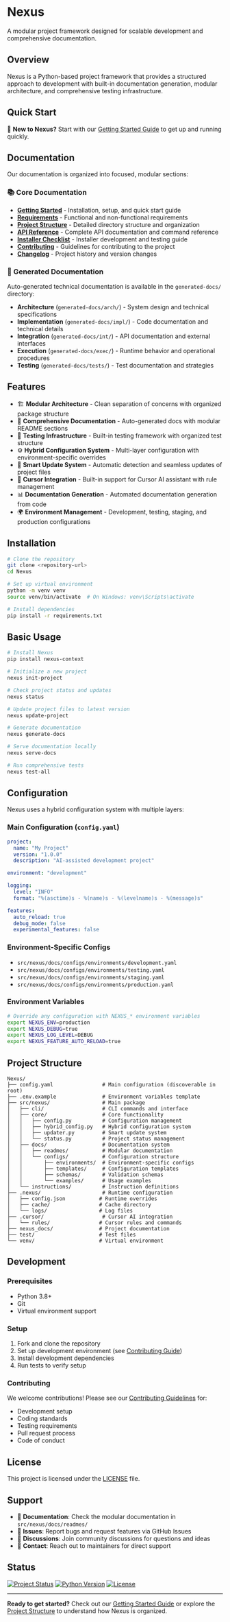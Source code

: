 # Nexus

A modular project framework designed for scalable development and comprehensive documentation.

## Overview

Nexus is a Python-based project framework that provides a structured approach to development with built-in documentation generation, modular architecture, and comprehensive testing infrastructure.

## Quick Start

🚀 **New to Nexus?** Start with our [Getting Started Guide](src/nexus/docs/readmes/GETTING_STARTED.md) to get up and running quickly.

## Documentation

Our documentation is organized into focused, modular sections:

### 📚 Core Documentation

- **[Getting Started](src/nexus/docs/readmes/GETTING_STARTED.md)** - Installation, setup, and quick start guide
- **[Requirements](src/nexus/docs/readmes/REQUIREMENTS.md)** - Functional and non-functional requirements
- **[Project Structure](src/nexus/docs/readmes/PROJECT_STRUCTURE.md)** - Detailed directory structure and organization
- **[API Reference](src/nexus/docs/readmes/API_REFERENCE.md)** - Complete API documentation and command reference
- **[Installer Checklist](src/nexus/docs/readmes/INSTALLER_CHECKLIST.md)** - Installer development and testing guide
- **[Contributing](src/nexus/docs/readmes/CONTRIBUTING.md)** - Guidelines for contributing to the project
- **[Changelog](src/nexus/docs/readmes/CHANGELOG.md)** - Project history and version changes

### 🔧 Generated Documentation

Auto-generated technical documentation is available in the `generated-docs/` directory:

- **Architecture** (`generated-docs/arch/`) - System design and technical specifications
- **Implementation** (`generated-docs/impl/`) - Code documentation and technical details
- **Integration** (`generated-docs/int/`) - API documentation and external interfaces
- **Execution** (`generated-docs/exec/`) - Runtime behavior and operational procedures
- **Testing** (`generated-docs/tests/`) - Test documentation and strategies

## Features

- 🏗️ **Modular Architecture** - Clean separation of concerns with organized package structure
- 📖 **Comprehensive Documentation** - Auto-generated docs with modular README sections
- 🧪 **Testing Infrastructure** - Built-in testing framework with organized test structure
- ⚙️ **Hybrid Configuration System** - Multi-layer configuration with environment-specific overrides
- 🔄 **Smart Update System** - Automatic detection and seamless updates of project files
- 🎯 **Cursor Integration** - Built-in support for Cursor AI assistant with rule management
- 📊 **Documentation Generation** - Automated documentation generation from code
- 🌍 **Environment Management** - Development, testing, staging, and production configurations

## Installation

```bash
# Clone the repository
git clone <repository-url>
cd Nexus

# Set up virtual environment
python -m venv venv
source venv/bin/activate  # On Windows: venv\Scripts\activate

# Install dependencies
pip install -r requirements.txt
```

## Basic Usage

```bash
# Install Nexus
pip install nexus-context

# Initialize a new project
nexus init-project

# Check project status and updates
nexus status

# Update project files to latest version
nexus update-project

# Generate documentation
nexus generate-docs

# Serve documentation locally
nexus serve-docs

# Run comprehensive tests
nexus test-all
```

## Configuration

Nexus uses a hybrid configuration system with multiple layers:

### Main Configuration (`config.yaml`)
```yaml
project:
  name: "My Project"
  version: "1.0.0"
  description: "AI-assisted development project"

environment: "development"

logging:
  level: "INFO"
  format: "%(asctime)s - %(name)s - %(levelname)s - %(message)s"

features:
  auto_reload: true
  debug_mode: false
  experimental_features: false
```

### Environment-Specific Configs
- `src/nexus/docs/configs/environments/development.yaml`
- `src/nexus/docs/configs/environments/testing.yaml`
- `src/nexus/docs/configs/environments/staging.yaml`
- `src/nexus/docs/configs/environments/production.yaml`

### Environment Variables
```bash
# Override any configuration with NEXUS_* environment variables
export NEXUS_ENV=production
export NEXUS_DEBUG=true
export NEXUS_LOG_LEVEL=DEBUG
export NEXUS_FEATURE_AUTO_RELOAD=true
```

## Project Structure

```
Nexus/
├── config.yaml                # Main configuration (discoverable in root)
├── .env.example               # Environment variables template
├── src/nexus/                 # Main package
│   ├── cli/                   # CLI commands and interface
│   ├── core/                  # Core functionality
│   │   ├── config.py          # Configuration management
│   │   ├── hybrid_config.py   # Hybrid configuration system
│   │   ├── updater.py         # Smart update system
│   │   └── status.py          # Project status management
│   ├── docs/                  # Documentation system
│   │   ├── readmes/           # Modular documentation
│   │   └── configs/           # Configuration structure
│   │       ├── environments/  # Environment-specific configs
│   │       ├── templates/     # Configuration templates
│   │       ├── schemas/       # Validation schemas
│   │       └── examples/      # Usage examples
│   └── instructions/          # Instruction definitions
├── .nexus/                    # Runtime configuration
│   ├── config.json           # Runtime overrides
│   ├── cache/                # Cache directory
│   └── logs/                 # Log files
├── .cursor/                   # Cursor AI integration
│   └── rules/                # Cursor rules and commands
├── nexus_docs/               # Project documentation
├── test/                     # Test files
└── venv/                     # Virtual environment
```

## Development

### Prerequisites

- Python 3.8+
- Git
- Virtual environment support

### Setup

1. Fork and clone the repository
2. Set up development environment (see [Contributing Guide](src/nexus/docs/readmes/CONTRIBUTING.md))
3. Install development dependencies
4. Run tests to verify setup

### Contributing

We welcome contributions! Please see our [Contributing Guidelines](src/nexus/docs/readmes/CONTRIBUTING.md) for:

- Development setup
- Coding standards
- Testing requirements
- Pull request process
- Code of conduct

## License

This project is licensed under the [LICENSE](LICENSE) file.

## Support

- 📖 **Documentation**: Check the modular documentation in `src/nexus/docs/readmes/`
- 🐛 **Issues**: Report bugs and request features via GitHub Issues
- 💬 **Discussions**: Join community discussions for questions and ideas
- 📧 **Contact**: Reach out to maintainers for direct support

## Status

[![Project Status](https://img.shields.io/badge/status-early%20development-yellow)](https://github.com/your-username/Nexus)
[![Python Version](https://img.shields.io/badge/python-3.8%2B-blue)](https://python.org)
[![License](https://img.shields.io/badge/license-MIT-green)](LICENSE)

---

**Ready to get started?** Check out our [Getting Started Guide](src/nexus/docs/readmes/GETTING_STARTED.md) or explore the [Project Structure](src/nexus/docs/readmes/PROJECT_STRUCTURE.md) to understand how Nexus is organized.
